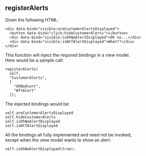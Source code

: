 
registerAlerts
--------------
Given the following HTML:

    <div data-bind="visible:areCustomerAlertsDisplayed">
      <button data-bind="click:hideCustomerAlerts"></button>
      <div data-bind="visible:isOhNoAlertDisplayed">Oh no...</div>
      <div data-bind="visible:isWtfAlertDisplayed">What??</div>
    </div>

This function will inject the required bindings in a view model.  
Here would be a sample call:

    registerAlerts(
      self,
      "CustomerAlerts",
      [
        "OhNoAlert",
        "WftAlert"
      ]);

The injected bindings would be:

    self.areCustomerAlertsDisplayed
    self.hideCustomerAlerts
    self.isOhNoAlertDisplayed
    self.isWtfAlertDisplayed

All the bindings all fully implemented and need not be invoked,  
except when the view model wants to show an alert:

    self.isOhNoAlertDisplayed(true);
